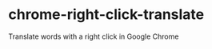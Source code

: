chrome-right-click-translate
============================

Translate words with a right click in Google Chrome